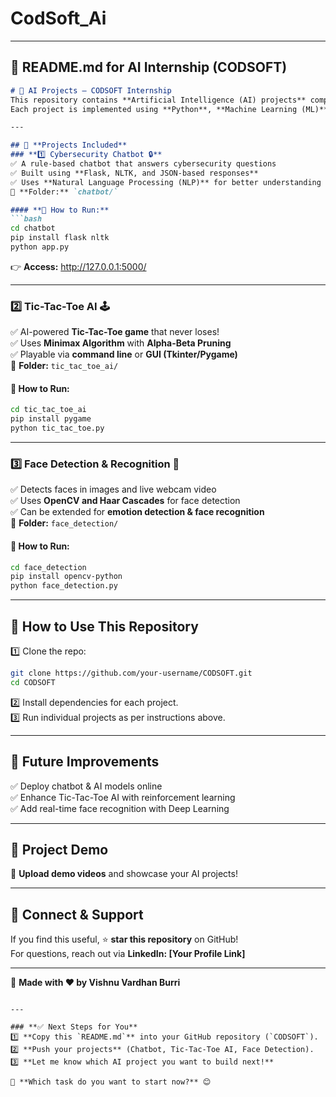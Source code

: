 # CodSoft_Ai

---

## **📌 README.md for AI Internship (CODSOFT)**
```markdown
# 🤖 AI Projects – CODSOFT Internship  
This repository contains **Artificial Intelligence (AI) projects** completed as part of the **CODSOFT Internship**.  
Each project is implemented using **Python**, **Machine Learning (ML)**, and AI concepts.  

---

## 📌 **Projects Included**
### **1️⃣ Cybersecurity Chatbot 🔒**
✅ A rule-based chatbot that answers cybersecurity questions  
✅ Built using **Flask, NLTK, and JSON-based responses**  
✅ Uses **Natural Language Processing (NLP)** for better understanding  
📂 **Folder:** `chatbot/`  

#### **🔹 How to Run:**
```bash
cd chatbot
pip install flask nltk
python app.py
```
👉 **Access:** http://127.0.0.1:5000/  

---

### **2️⃣ Tic-Tac-Toe AI 🕹️**
✅ AI-powered **Tic-Tac-Toe game** that never loses!  
✅ Uses **Minimax Algorithm** with **Alpha-Beta Pruning**  
✅ Playable via **command line** or **GUI (Tkinter/Pygame)**  
📂 **Folder:** `tic_tac_toe_ai/`  

#### **🔹 How to Run:**
```bash
cd tic_tac_toe_ai
pip install pygame
python tic_tac_toe.py
```

---

### **3️⃣ Face Detection & Recognition 👀**
✅ Detects faces in images and live webcam video  
✅ Uses **OpenCV and Haar Cascades** for face detection  
✅ Can be extended for **emotion detection & face recognition**  
📂 **Folder:** `face_detection/`  

#### **🔹 How to Run:**
```bash
cd face_detection
pip install opencv-python
python face_detection.py
```

---

## 📌 **How to Use This Repository**
1️⃣ Clone the repo:  
```bash
git clone https://github.com/your-username/CODSOFT.git
cd CODSOFT
```
2️⃣ Install dependencies for each project.  
3️⃣ Run individual projects as per instructions above.  

---

## 📌 **Future Improvements**
✅ Deploy chatbot & AI models online  
✅ Enhance Tic-Tac-Toe AI with reinforcement learning  
✅ Add real-time face recognition with Deep Learning  

---

## 📌 **Project Demo**
🎥 **Upload demo videos** and showcase your AI projects!  

---

## 📌 **Connect & Support**
If you find this useful, ⭐ **star this repository** on GitHub!  
For questions, reach out via **LinkedIn: [Your Profile Link]**  

---
🚀 **Made with ❤️ by Vishnu Vardhan Burri**
```

---

### **✅ Next Steps for You**
1️⃣ **Copy this `README.md`** into your GitHub repository (`CODSOFT`).  
2️⃣ **Push your projects** (Chatbot, Tic-Tac-Toe AI, Face Detection).  
3️⃣ **Let me know which AI project you want to build next!**  

🚀 **Which task do you want to start now?** 😊
